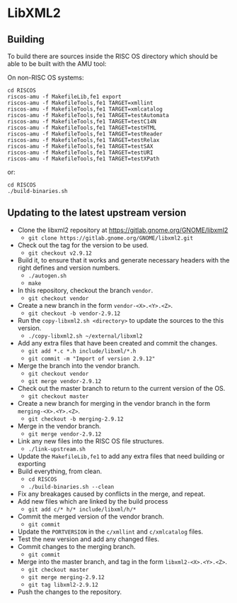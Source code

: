 # LibXML2

## Building

To build there are sources inside the RISC OS directory which should be able to be
built with the AMU tool:

On non-RISC OS systems:

    cd RISCOS
    riscos-amu -f MakefileLib,fe1 export
    riscos-amu -f MakefileTools,fe1 TARGET=xmllint
    riscos-amu -f MakefileTools,fe1 TARGET=xmlcatalog
    riscos-amu -f MakefileTools,fe1 TARGET=testAutomata
    riscos-amu -f MakefileTools,fe1 TARGET=testC14N
    riscos-amu -f MakefileTools,fe1 TARGET=testHTML
    riscos-amu -f MakefileTools,fe1 TARGET=testReader
    riscos-amu -f MakefileTools,fe1 TARGET=testRelax
    riscos-amu -f MakefileTools,fe1 TARGET=testSAX
    riscos-amu -f MakefileTools,fe1 TARGET=testURI
    riscos-amu -f MakefileTools,fe1 TARGET=testXPath

or:

    cd RISCOS
    ./build-binaries.sh

## Updating to the latest upstream version

- Clone the libxml2 repository at https://gitlab.gnome.org/GNOME/libxml2
    - `git clone https://gitlab.gnome.org/GNOME/libxml2.git`
- Check out the tag for the version to be used.
    - `git checkout v2.9.12`
- Build it, to ensure that it works and generate necessary headers with the right defines and version numbers.
    - `./autogen.sh`
    - `make`
- In this repository, checkout the branch `vendor`.
    - `git checkout vendor`
- Create a new branch in the form `vendor-<X>.<Y>.<Z>`.
    - `git checkout -b vendor-2.9.12`
- Run the `copy-libxml2.sh <directory>` to update the sources to the this version.
    - `./copy-libxml2.sh ~/external/libxml2`
- Add any extra files that have been created and commit the changes.
    - `git add *.c *.h include/libxml/*.h`
    - `git commit -m "Import of version 2.9.12"`
- Merge the branch into the vendor branch.
    - `git checkout vendor`
    - `git merge vendor-2.9.12`
- Check out the master branch to return to the current version of the OS.
    - `git checkout master`
- Create a new branch for merging in the vendor branch in the form `merging-<X>.<Y>.<Z>`.
    - `git checkout -b merging-2.9.12`
- Merge in the vendor branch.
    - `git merge vendor-2.9.12`
- Link any new files into the RISC OS file structures.
    - `./link-upstream.sh`
- Update the `MakefileLib,fe1` to add any extra files that need building or exporting
- Build everything, from clean.
    - `cd RISCOS`
    - `./build-binaries.sh --clean`
- Fix any breakages caused by conflicts in the merge, and repeat.
- Add new files which are linked by the build process
    - `git add c/* h/* include/libxml/h/*`
- Commit the merged version of the vendor branch.
    - `git commit`
- Update the `PORTVERSION` in the `c/xmllint` and `c/xmlcatalog` files.
- Test the new version and add any changed files.
- Commit changes to the merging branch.
    - `git commit`
- Merge into the master branch, and tag in the form `libxml2-<X>.<Y>.<Z>`.
    - `git checkout master`
    - `git merge merging-2.9.12`
    - `git tag libxml2-2.9.12`
- Push the changes to the repository.
